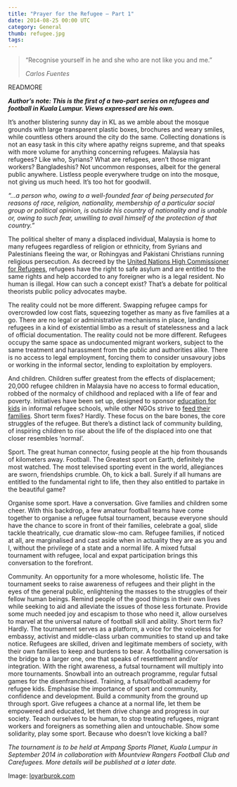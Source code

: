 ```yaml
---
title: "Prayer for the Refugee – Part 1"
date: 2014-08-25 00:00 UTC
category: General
thumb: refugee.jpg
tags:
---
```


> “Recognise yourself in he and she who are not like you and me.”
> <footer><cite>Carlos Fuentes</cite></footer>

READMORE

<p class="small"><strong><em>Author’s note: This is the first of a two-part series on refugees and football in Kuala Lumpur. Views expressed are his own.</em></strong></p>

It’s another blistering sunny day in KL as we amble about the mosque grounds with large transparent plastic boxes, brochures and weary smiles, while countless others around the city do the same. Collecting donations is not an easy task in this city where apathy reigns supreme, and that speaks with more volume for anything concerning refugees. Malaysia has refugees? Like who, Syrians? What are refugees, aren’t those migrant workers? Bangladeshis? Not uncommon responses, albeit for the general public anywhere. Listless people everywhere trudge on into the mosque, not giving us much heed. It’s too hot for goodwill.

*“…a person who, owing to a well-founded fear of being persecuted for reasons of race, religion, nationality, membership of a particular social group or political opinion, is outside his country of nationality and is unable or, owing to such fear, unwilling to avail himself of the protection of that country.”*

The political shelter of many a displaced individual, Malaysia is home to many refugees regardless of religion or ethnicity, from Syrians and Palestinians fleeing the war, or Rohingyas and Pakistani Christians running religious persecution. As decreed by the [United Nations High Commissioner for Refugees](http://www.unhcr.org.my/refugeeMsia.htm), refugees have the right to safe asylum and are entitled to the same rights and help accorded to any foreigner who is a legal resident. No human is illegal. How can such a concept exist? That’s a debate for political theorists public policy advocates maybe.

The reality could not be more different. Swapping refugee camps for overcrowded low cost flats, squeezing together as many as five families at a go. There are no legal or administrative mechanisms in place, landing refugees in a kind of existential limbo as a result of statelessness and a lack of official documentation. The reality could not be more different. Refugees occupy the same space as undocumented migrant workers, subject to the same treatment and harassment from the public and authorities alike. There is no access to legal employment, forcing them to consider unsavoury jobs or working in the informal sector, lending to exploitation by employers.

And children. Children suffer greatest from the effects of displacement; 20,000 refugee children in Malaysia have no access to formal education, robbed of the normalcy of childhood and replaced with a life of fear and poverty. Initiatives have been set up, designed to sponsor [education for kids](http://www.msri.org.my/v5/sahabat-programmes/sponsorship-of-refugee-children-in-malaysia/) in informal refugee schools, while other NGOs strive to [feed their families](http://carefugees.wordpress.com/about/). Short term fixes? Hardly. These focus on the bare bones, the core struggles of the refugee. But there’s a distinct lack of community building, of inspiring children to rise about the life of the displaced into one that closer resembles ‘normal’. 

Sport. The great human connector, fusing people at the hip from thousands of kilometers away. Football. The Greatest sport on Earth, definitely the most watched. The most televised sporting event in the world, allegiances are sworn, friendships crumble. Oh, to kick a ball. Surely if all humans are entitled to the fundamental right to life, then they also entitled to partake in the beautiful game? 

Organise some sport. Have a conversation. Give families and children some cheer. With this backdrop, a few amateur football teams have come together to organise a refugee futsal tournament, because everyone should have the chance to score in front of their families, celebrate a goal, slide tackle theatrically, cue dramatic slow-mo cam. Refugee families, if noticed at all, are marginalised and cast aside when in actuality they are as you and I, without the privilege of a state and a normal life. A mixed futsal tournament with refugee, local and expat participation brings this conversation to the forefront. 

Community. An opportunity for a more wholesome, holistic life. The tournament seeks to raise awareness of refugees and their plight in the eyes of the general public, enlightening the masses to the struggles of their fellow human beings. Remind people of the good things in their own lives while seeking to aid and alleviate the issues of those less fortunate. Provide some much needed joy and escapism to those who need it, allow ourselves to marvel at the universal nature of football skill and ability.
Short term fix? Hardly. The tournament serves as a platform, a voice for the voiceless for embassy, activist and middle-class urban communities to stand up and take notice. Refugees are skilled, driven and legitimate members of society, with their own families to keep and burdens to bear. A footballing conversation is the bridge to a larger one, one that speaks of resettlement and/or integration. With the right awareness, a futsal tournament will multiply into more tournaments. Snowball into an outreach programme, regular futsal games for the disenfranchised. Training, a futsal/football academy for refugee kids. Emphasise the importance of sport and community, confidence and development. Build a community from the ground up through sport. Give refugees a chance at a normal life, let them be empowered and educated, let them drive change and progress in our society. Teach ourselves to be human, to stop treating refugees, migrant workers and foreigners as something alien and untouchable. Show some solidarity, play some sport. 
Because who doesn’t love kicking a ball?

*The tournament is to be held at Ampang Sports Planet, Kuala Lumpur in September 2014 in collaboration with Mountview Rangers Football Club and Carefugees. More details will be published at a later date.*

Image: [loyarburok.com](http://www.loyarburok.com/2011/02/10/flight-from-incheon-part-2-loyarberkasih/coping-with-disasters-refugees-and-displaced-persons-in-south-east-asia/)

